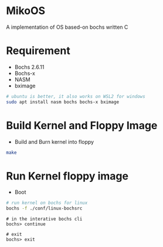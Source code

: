 # MikoOS

A implementation of OS based-on bochs written C

# Requirement

- Bochs 2.6.11
- Bochs-x
- NASM
- bximage

```bash
# ubuntu is better, it also works on WSL2 for windows
sudo apt install nasm bochs bochs-x bximage
```

# Build Kernel and Floppy Image

- Build and Burn kernel into floppy

```bash
make
```

# Run Kernel floppy image

- Boot

```bash
# run kernel on bochs for linux
bochs -f ./conf/linux-bochsrc
```

```shell
# in the interative bochs cli
bochs> continue

# exit
bochs> exit
```
